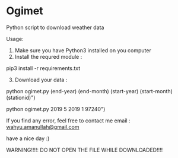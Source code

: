 # Ogimet
Python script to download weather data

Usage:
1. Make sure you have Python3 installed on you computer
2. Install the requred module :

 pip3 install -r requirements.txt

3. Download your data :

python ogimet.py (end-year) (end-month) (start-year) (start-month) (stationid)")

python ogimet.py 2019 5 2019 1 97240")


If you find any error, feel free to contact me
email : wahyu.amanullah@gmail.com

have a nice day :)




WARNING!!!!: DO NOT OPEN THE FILE WHILE DOWNLOADED!!!!
